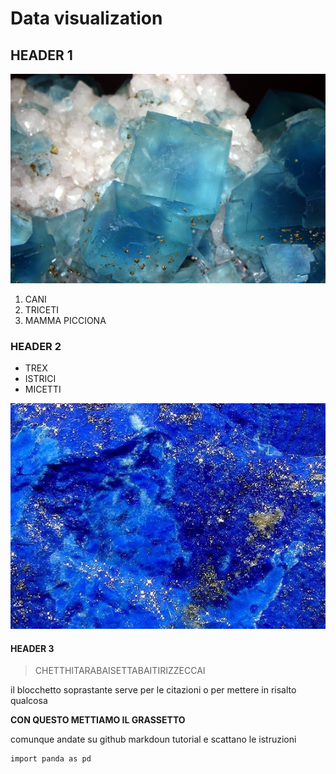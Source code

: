 # Data visualization

## HEADER 1

![quarzo](qc.jpg)

1. CANI
2. TRICETI
3. MAMMA PICCIONA

### HEADER 2

* TREX
* ISTRICI
* MICETTI


![lapislazzulo](lp.jpg)


#### HEADER 3

> CHETTHITARABAISETTABAITIRIZZECCAI

il blocchetto soprastante serve per le citazioni o per mettere in risalto qualcosa

**CON QUESTO METTIAMO IL GRASSETTO**

comunque andate su github markdoun tutorial e scattano le istruzioni

```
import panda as pd

```
